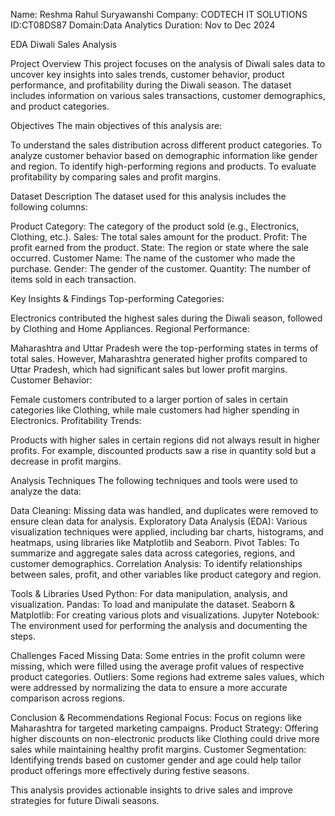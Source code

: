Name: Reshma Rahul Suryawanshi
Company: CODTECH IT SOLUTIONS
ID:CT08DS87
Domain:Data Analytics
Duration: Nov to Dec 2024

EDA 
Diwali Sales Analysis

Project Overview
This project focuses on the analysis of Diwali sales data to uncover key insights into sales trends, customer behavior, product performance, 
and profitability during the Diwali season. The dataset includes information on various sales transactions, customer demographics, and product categories.

Objectives
The main objectives of this analysis are:

To understand the sales distribution across different product categories.
To analyze customer behavior based on demographic information like gender and region.
To identify high-performing regions and products.
To evaluate profitability by comparing sales and profit margins.

Dataset Description
The dataset used for this analysis includes the following columns:

Product Category: The category of the product sold (e.g., Electronics, Clothing, etc.).
Sales: The total sales amount for the product.
Profit: The profit earned from the product.
State: The region or state where the sale occurred.
Customer Name: The name of the customer who made the purchase.
Gender: The gender of the customer.
Quantity: The number of items sold in each transaction.

Key Insights & Findings
Top-performing Categories:

Electronics contributed the highest sales during the Diwali season, followed by Clothing and Home Appliances.
Regional Performance:

Maharashtra and Uttar Pradesh were the top-performing states in terms of total sales. However, Maharashtra generated higher profits compared to Uttar Pradesh, 
which had significant sales but lower profit margins.
Customer Behavior:

Female customers contributed to a larger portion of sales in certain categories like Clothing, while male customers had higher spending in Electronics.
Profitability Trends:

Products with higher sales in certain regions did not always result in higher profits.
For example, discounted products saw a rise in quantity sold but a decrease in profit margins.


Analysis Techniques
The following techniques and tools were used to analyze the data:

Data Cleaning: Missing data was handled, and duplicates were removed to ensure clean data for analysis.
Exploratory Data Analysis (EDA): Various visualization techniques were applied, including bar charts, histograms, and heatmaps, 
using libraries like Matplotlib and Seaborn.
Pivot Tables: To summarize and aggregate sales data across categories, regions, and customer demographics.
Correlation Analysis: To identify relationships between sales, profit, and other variables like product category and region.


Tools & Libraries Used
Python: For data manipulation, analysis, and visualization.
Pandas: To load and manipulate the dataset.
Seaborn & Matplotlib: For creating various plots and visualizations.
Jupyter Notebook: The environment used for performing the analysis and documenting the steps.


Challenges Faced
Missing Data: Some entries in the profit column were missing, which were filled using the average profit values of respective product categories.
Outliers: Some regions had extreme sales values, which were addressed by normalizing the data to ensure a more accurate comparison across regions.


Conclusion & Recommendations
Regional Focus: Focus on regions like Maharashtra for targeted marketing campaigns.
Product Strategy: Offering higher discounts on non-electronic products like Clothing could drive more sales while maintaining healthy profit margins.
Customer Segmentation: Identifying trends based on customer gender and age could help tailor product offerings more effectively during festive seasons.


This analysis provides actionable insights to drive sales and improve strategies for future Diwali seasons.




 


